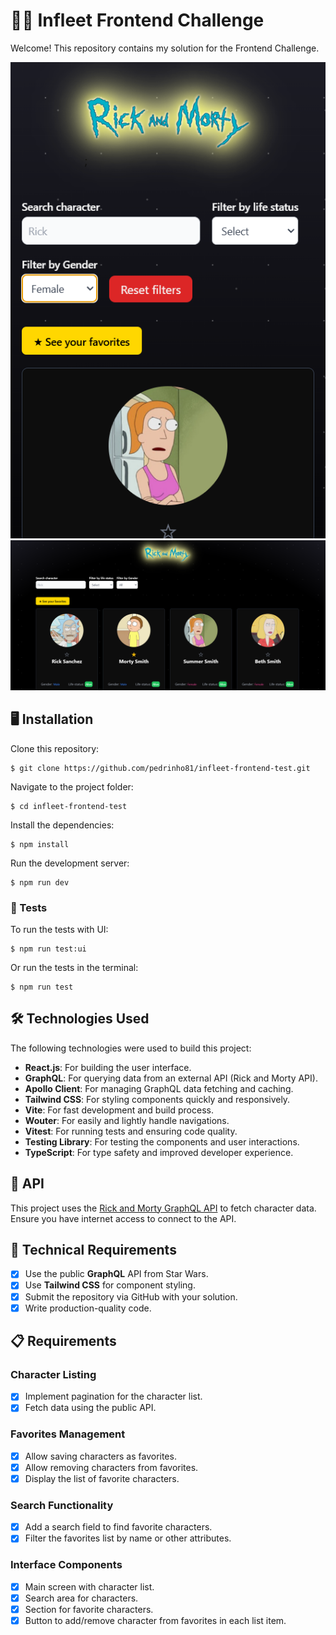 # 🚀🚛 Infleet Frontend Challenge

Welcome! This repository contains my solution for the Frontend Challenge.

![Desktop Prototype](/public/prototypeDesktop.png)
![Mobile Prototype](/public/prototypeMobile.png)

## 🖥️ Installation  

Clone this repository:

    $ git clone https://github.com/pedrinho81/infleet-frontend-test.git

Navigate to the project folder:

    $ cd infleet-frontend-test

Install the dependencies:

    $ npm install

Run the development server:

    $ npm run dev

### 🧪 Tests

To run the tests with UI:

    $ npm run test:ui

Or run the tests in the terminal:

    $ npm run test


## 🛠️ Technologies Used

The following technologies were used to build this project:

- **React.js**: For building the user interface.
- **GraphQL**: For querying data from an external API (Rick and Morty API).
- **Apollo Client**: For managing GraphQL data fetching and caching.
- **Tailwind CSS**: For styling components quickly and responsively.
- **Vite**: For fast development and build process.
- **Wouter**: For easily and lightly handle navigations.
- **Vitest**: For running tests and ensuring code quality.
- **Testing Library**: For testing the components and user interactions.
- **TypeScript**: For type safety and improved developer experience.

## 📡 API

This project uses the [Rick and Morty GraphQL API](https://rickandmortyapi.com/graphql) to fetch character data. Ensure you have internet access to connect to the API.

## 🎯 Technical Requirements

- [X] Use the public **GraphQL** API from Star Wars.
- [X] Use **Tailwind CSS** for component styling.
- [X] Submit the repository via GitHub with your solution.
- [X] Write production-quality code.

## 📋 Requirements

### Character Listing
- [X] Implement pagination for the character list.
- [X] Fetch data using the public API.

### Favorites Management
- [X] Allow saving characters as favorites.
- [X] Allow removing characters from favorites.
- [X] Display the list of favorite characters.

### Search Functionality
- [X] Add a search field to find favorite characters.
- [X] Filter the favorites list by name or other attributes.

### Interface Components
- [X] Main screen with character list.
- [X] Search area for characters.
- [X] Section for favorite characters.
- [X] Button to add/remove character from favorites in each list item.
